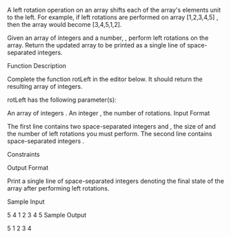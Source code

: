 A left rotation operation on an array shifts each of the array's elements  unit to the left. For example, if  left rotations are performed on array [1,2,3,4,5] , then the array would become [3,4,5,1,2].

Given an array  of  integers and a number, , perform  left rotations on the array. Return the updated array to be printed as a single line of space-separated integers.

Function Description

Complete the function rotLeft in the editor below. It should return the resulting array of integers.

rotLeft has the following parameter(s):

An array of integers .
An integer , the number of rotations.
Input Format

The first line contains two space-separated integers  and , the size of  and the number of left rotations you must perform.
The second line contains  space-separated integers .

Constraints

Output Format

Print a single line of  space-separated integers denoting the final state of the array after performing  left rotations.

Sample Input

5 4
1 2 3 4 5
Sample Output

5 1 2 3 4